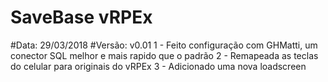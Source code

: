 # SaveBase vRPEx

#Data: 29/03/2018
#Versão: v0.01
1 - Feito configuração com GHMatti, um conector SQL melhor e mais rapido que o padrão
2 - Remapeada as teclas do celular para originais do vRPEx
3 - Adicionado uma nova loadscreen